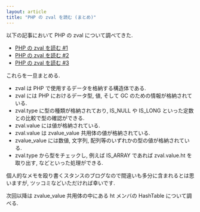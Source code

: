 ```yaml
---
layout: article
title: "PHP の zval を読む (まとめ)"
---
```


以下の記事において PHP の zval について調べてきた.

- [PHP の zval を読む #1](/2012/01/08/reading-zval-01.html)
- [PHP の zval を読む #2](/2012/01/08/reading-zval-02.html)
- [PHP の zval を読む #3](/2012/01/08/reading-zval-03.html)

これらを一旦まとめる.

- zval は PHP で使用するデータを格納する構造体である.
- zval には PHP におけるデータ型, 値, そして GC のための情報が格納されている.
- zval.type に型の種類が格納されており, IS_NULL や IS_LONG といった定数との比較で型の確認ができる.
- zval.value には値が格納されている.
- zval.value は zvalue_value 共用体の値が格納されている.
- zvalue_value には数値, 文字列, 配列等のいずれかの型の値が格納されている.
- zval.type から型をチェックし, 例えば IS_ARRAY であれば zval.value.ht を取り出す, などといった処理ができる.

個人的なメモを殴り書くスタンスのブログなので間違いも多分に含まれるとは思いますが, ツッコミなどいただければ幸いです.

次回以降は zvalue_value 共用体の中にある ht メンバの HashTable について調べる.
